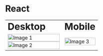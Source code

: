 # React


<table border="0">
 <tr>
    <td><b style="font-size:30px">Desktop</b></td>
    <td><b style="font-size:30px">Mobile</b></td>
 </tr>
 <tr>
    <td><img style="height:auto;width:100%" src="https://github.com/alpolcaymis/React/assets/71964088/1453bed6-5a88-4d2a-960b-1cdb84d24cad" alt="Image 1">
    <img style="height:auto;width:100%" src="https://github.com/alpolcaymis/React/assets/71964088/c6d1bfc6-e87e-46e3-a68a-9de0f5b3278a" alt="Image 2"></td>
    <td><img style="height:auto;width:100%" src="https://github.com/alpolcaymis/React/assets/71964088/6764f56b-7bda-4b0c-bce2-059cb318186e" alt="Image 3"></td>  
 </tr>
</table>

